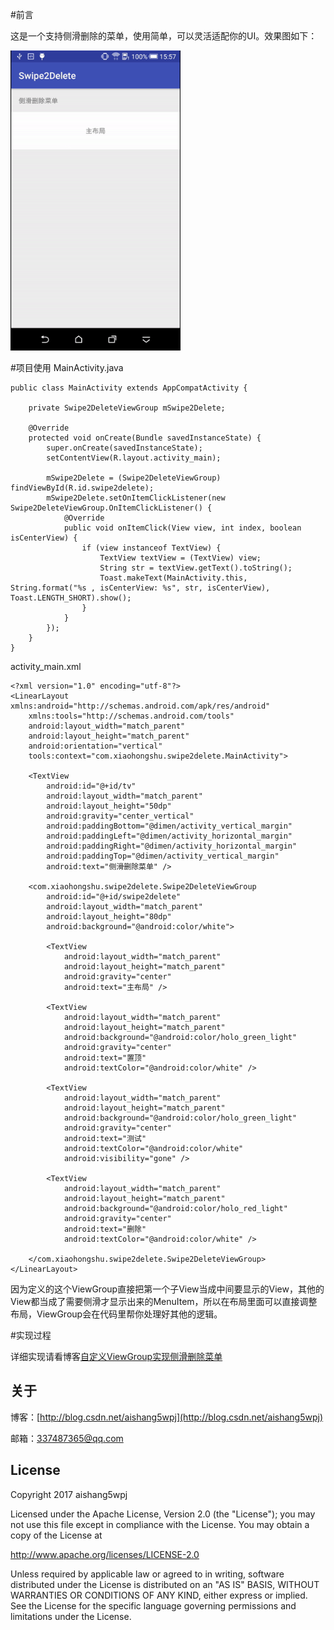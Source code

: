 #前言

这是一个支持侧滑删除的菜单，使用简单，可以灵活适配你的UI。效果图如下：

<img src='app/screenshot/screenshot.gif' height='480px'/>

#项目使用
MainActivity.java

```
public class MainActivity extends AppCompatActivity {

    private Swipe2DeleteViewGroup mSwipe2Delete;

    @Override
    protected void onCreate(Bundle savedInstanceState) {
        super.onCreate(savedInstanceState);
        setContentView(R.layout.activity_main);

        mSwipe2Delete = (Swipe2DeleteViewGroup) findViewById(R.id.swipe2delete);
        mSwipe2Delete.setOnItemClickListener(new Swipe2DeleteViewGroup.OnItemClickListener() {
            @Override
            public void onItemClick(View view, int index, boolean isCenterView) {
                if (view instanceof TextView) {
                    TextView textView = (TextView) view;
                    String str = textView.getText().toString();
                    Toast.makeText(MainActivity.this, String.format("%s , isCenterView: %s", str, isCenterView), Toast.LENGTH_SHORT).show();
                }
            }
        });
    }
}
```
activity_main.xml

```
<?xml version="1.0" encoding="utf-8"?>
<LinearLayout xmlns:android="http://schemas.android.com/apk/res/android"
    xmlns:tools="http://schemas.android.com/tools"
    android:layout_width="match_parent"
    android:layout_height="match_parent"
    android:orientation="vertical"
    tools:context="com.xiaohongshu.swipe2delete.MainActivity">

    <TextView
        android:id="@+id/tv"
        android:layout_width="match_parent"
        android:layout_height="50dp"
        android:gravity="center_vertical"
        android:paddingBottom="@dimen/activity_vertical_margin"
        android:paddingLeft="@dimen/activity_horizontal_margin"
        android:paddingRight="@dimen/activity_horizontal_margin"
        android:paddingTop="@dimen/activity_vertical_margin"
        android:text="侧滑删除菜单" />

    <com.xiaohongshu.swipe2delete.Swipe2DeleteViewGroup
        android:id="@+id/swipe2delete"
        android:layout_width="match_parent"
        android:layout_height="80dp"
        android:background="@android:color/white">

        <TextView
            android:layout_width="match_parent"
            android:layout_height="match_parent"
            android:gravity="center"
            android:text="主布局" />

        <TextView
            android:layout_width="match_parent"
            android:layout_height="match_parent"
            android:background="@android:color/holo_green_light"
            android:gravity="center"
            android:text="置顶"
            android:textColor="@android:color/white" />

        <TextView
            android:layout_width="match_parent"
            android:layout_height="match_parent"
            android:background="@android:color/holo_green_light"
            android:gravity="center"
            android:text="测试"
            android:textColor="@android:color/white"
            android:visibility="gone" />

        <TextView
            android:layout_width="match_parent"
            android:layout_height="match_parent"
            android:background="@android:color/holo_red_light"
            android:gravity="center"
            android:text="删除"
            android:textColor="@android:color/white" />

    </com.xiaohongshu.swipe2delete.Swipe2DeleteViewGroup>
</LinearLayout>
```
因为定义的这个ViewGroup直接把第一个子View当成中间要显示的View，其他的View都当成了需要侧滑才显示出来的MenuItem，所以在布局里面可以直接调整布局，ViewGroup会在代码里帮你处理好其他的逻辑。

#实现过程

详细实现请看博客[自定义ViewGroup实现侧滑删除菜单](http://blog.csdn.net/aishang5wpj/article/details/54093911)
 
关于
--

博客：[http://blog.csdn.net/aishang5wpj](http://blog.csdn.net/aishang5wpj)

邮箱：337487365@qq.com

License
--
Copyright 2017 aishang5wpj

Licensed under the Apache License, Version 2.0 (the "License"); you may not use this file except in compliance with the License. You may obtain a copy of the License at

http://www.apache.org/licenses/LICENSE-2.0

Unless required by applicable law or agreed to in writing, software distributed under the License is distributed on an "AS IS" BASIS, WITHOUT WARRANTIES OR CONDITIONS OF ANY KIND, either express or implied. See the License for the specific language governing permissions and limitations under the License.